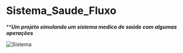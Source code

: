 # Sistema_Saude_Fluxo
 *****Um projeto simulando um sistema medico de saúde com algumas operações*** 

![Sistema](https://github.com/PauloJuniorpj/Sistema_Saude_Fluxo/assets/85879706/8d6efca8-6d3e-4e17-9b86-d94d17e85455)

